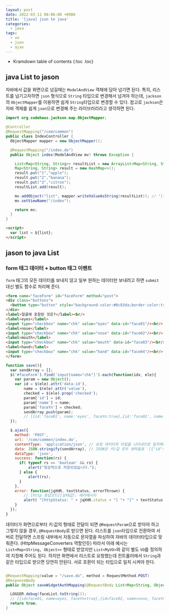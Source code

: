 ```yaml
---
layout: post
date: 2022-03-11 08:06:00 +0900
title: '[java] json to java'
categories:
  - java
tags:
  - vo
  - json
  - ajax
---
```


* Kramdown table of contents
{:toc .toc}


## java List to jason

자바에서 값을 화면으로 넘길때는 `ModelAndView` 객체에 담아 넘기면 된다.
특히, 리스트를 넘기고자하면 `json` 형식으로 `String` 타입으로 변경해서 넘겨야 하는데,
`jackson`의 `ObjectMapper`를 이용하면 쉽게 `String`타입으로 변경할 수 있다.
참고로 `jackson`은 자바 객체를 쉽게 `json`으로 변경해 주는 라이브러리라고 생각하면 된다.

```java
import org.codehaus.jackson.map.ObjectMapper;

@Controller
@RequestMapping("/com/common")
public class IndexController {
  ObjectMapper mapper = new ObjectMapper();

  @RequestMapping("/index.do")
  public Object index(ModelAndView mv) throws Exception {

    List<Map<String, String>> resultList = new ArrayList<Map<String, String>>();
    Map<String, String> result = new HashMap<>();
    result.put("1","apple");
    result.put("2","banana");
    result.put("3","citron");
    resultList.add(result);

    mv.addObject("list", mapper.writeValueAsString(resultList)); // "[{"1":"apple","2":"banan","3":"citron"}]"
    mv.setViewName("/index");

    return mv;
  }
}
```

```html
<script>
  var list = ${list};
</script>
```

## jason to java List

### form 태그 데이터 + button 태그 이벤트

`form` 태그의 모든 데이터를 보내지 않고 일부 원하는 데이터만 보내려고 하면 `submit` 대신 별도 함수로 처리해 준다.

```html
<form name="faceForm" id="faceForm" method="post">
<div class="buttons">
  <button type="button" style="background-color:#0c83da;border-color:transparent;color:#fff;border-radius:40px;border-width:1px;height:36px;min-width:50px" onclick="save()">저장</button>
</div>
<label>얼굴에 포함된 것은?</label><br/>
<label>eyes</label>
<input type="checkbox" name="chk" value="eyes" data-id="face01"/><br/>
<label>nose</label>
<input type="checkbox" name="chk" value="nose" data-id="face02"/><br/>
<label>mouth</label>
<input type="checkbox" name="chk" value="mouth" data-id="face03"/><br/>
<label>hand</label>
<input type="checkbox" name="chk" value="hand" data-id="face04"/><br/>
</form>
```

```js
function save(){
  var sendArray = [];
  $('#faceForm').find('input[name="chk"]').each(function(idx, ele){
    var param = new Object();
    var id = $(ele).attr('data-id'),
        name = $(ele).attr('value'),
        checked = $(ele).prop('checked');
        param['id'] = id;
        param['name'] = name;
        param['faceYn'] = checked;
        sendArray.push(param);
        // [{id:'face01', name:'eyes', faceYn:true},{id:'face02', name:'nose', faceYn:true},{id:'face03', name:'mouth', faceYn:true},{id:'face04', name:'hand', faceYn:false}]
  });

  $.ajax({
    method: 'POST',
    url: '/com/common/index.do',
    contentType: 'application/json', // 요청 데이터의 타입을 나타내므로 일치해야 한다.
    data: JSON.stringify(sendArray), // JSON은 키/값 모두 쌍따옴표 '[{"id":"face01","name":"eyes","faceYn":true},{"id":"face02","name":"nose","faceYn":true},{"id":"face03","name":"mouth","faceYn":true},{"id":"face04","name":"hand","faceYn":false}]'
    dataType: 'json',
    success: function(rs) {
      if( typeof rs == 'boolean' && rs) {
          alert("정상적으로 저장되었습니다.");
      } else {
          alert(rs);
      }
    },
    error: function(jqXHR, textStatus, errorThrown) {
        // [http 응답코드][상태값]: 에러메시지
        alert( "[httpStatus: " + jqXHR.status + "] "+ "[" + textStatus + "]: " + errorThrown);
    }
  });
}

```

데이터가 화면으로부터 키:값의 형태로 전달이 되면 `@RequestParam`으로 받아야 하고 그렇지 않을 경우, `@RequestBody`로 받으면 된다.
리스트를 `json`타입으로 전환하여 서버로 전달하면 스프링 내부에서 자동으로 문자열을 파싱하여 자바의 데이터타입으로 맞춰준다. (HttpMessageConverters 역할인듯)
따라서 아래 예시는 `List<Map<String, Object>>` 형태로 받았지만 `List<MyVO>`와 같이 별도 `VO`를 정의하여 지정해 주어도 된다.
하지만 화면에서 리스트로 요청했는데 컨트롤러에서 `String`과 같은 타입으로 받으면 당연히 안된다.
서로 호환이 되는 타입으로 일치 시켜야 한다. 

```java

@RequestMapping(value = "/save.do", method = RequestMethod.POST)
@ResponseBody
public Object saveWidgetAuthMapping(@RequestBody List<Map<String, Object>> faceList) throws Exception {

  LOGGER.debug(faceList.toString());
  // [{id=face01, name=eyes, faceYn=true},{id=face02, name=nose, faceYn=true},{id=face03, name=mouth, faceYn=true},{id=face04, name=hand, faceYn=false}]
  return true;
}
```
